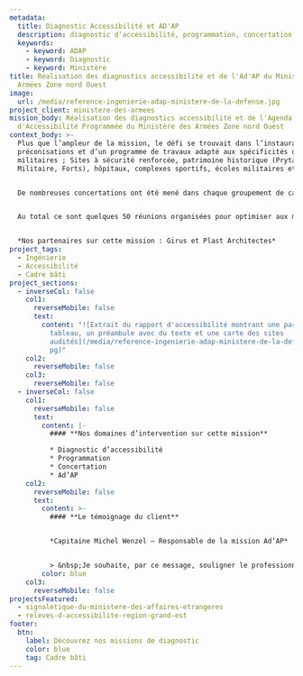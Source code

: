 ```yaml
---
metadata:
  title: Diagnostic Accessibilité et AD'AP
  description: diagnostic d’accessibilité, programmation, concertation et Ad’AP
  keywords:
    - keyword: ADAP
    - keyword: Diagnostic
    - keyword: Ministère
title: R﻿éalisation des diagnostics accessibilité et de l'Ad'AP du Ministère des
  Armées Zone nord Ouest
image:
  url: /media/reference-ingenierie-adap-ministere-de-la-defense.jpg
project_client: ministere-des-armees
mission_body: R﻿éalisation des diagnostics accessibilité et de l'Agenda
  d'Accessibilité Programmée du Ministère des Armées Zone nord Ouest
context_body: >-
  Plus que l’ampleur de la mission, le défi se trouvait dans l’instauration de
  préconisations et d’un programme de travaux adapté aux spécificités des sites
  militaires ; Sites à sécurité renforcée, patrimoine historique (Prytanée
  Militaire, Forts), hôpitaux, complexes sportifs, écoles militaires etc.) 


  De nombreuses concertations ont été mené dans chaque groupement de casernes (USID). 


  Au total ce sont quelques 50 réunions organisées pour optimiser aux mieux la préparation des travaux qui s’étaleront sur 9 ans.


  *Nos partenaires sur cette mission : Girus et Plast Architectes*
project_tags:
  - Ingénierie
  - Accessibilité
  - Cadre bâti
project_sections:
  - inverseCol: false
    col1:
      reverseMobile: false
      text:
        content: "![Extrait du rapport d'accessibilité montrant une partie sous forme de
          tableau, un préambule avec du texte et une carte des sites
          audités](/media/reference-ingenierie-adap-ministere-de-la-defense-2.j\
          pg)"
    col2:
      reverseMobile: false
    col3:
      reverseMobile: false
  - inverseCol: false
    col1:
      reverseMobile: false
      text:
        content: |-
          #### **Nos domaines d’intervention sur cette mission**

          * Diagnostic d’accessibilité
          * Programmation
          * Concertation
          * Ad’AP
    col2:
      reverseMobile: false
      text:
        content: >-
          #### **Le témoignage du client**


          *Capitaine Michel Wenzel – Responsable de la mission Ad’AP* 


          > &nbsp;Je souhaite, par ce message, souligner le professionnalisme, l’enthousiasme, la bonhomie dont vous avez fait preuve lors de nos rencontres. Je remercie chacun de vous dans la réponse que vous avez su apporter à l’épineux problème de mise en accessibilité des ERP du ministère de la Défense pour la zone nord-ouest. Ce fut un réel plaisir de travailler en votre compagnie.&nbsp;
        color: blue
    col3:
      reverseMobile: false
projectsFeatured:
  - signaletique-du-ministere-des-affaires-etrangeres
  - releves-d-accessibilite-region-grand-est
footer:
  btn:
    label: Découvrez nos missions de diagnostic
    color: blue
    tag: Cadre bâti
---
```


